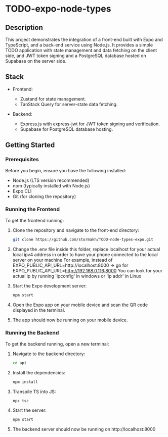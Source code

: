 # TODO-expo-node-types

## Description
This project demonstrates the integration of a front-end built with Expo and TypeScript, and a back-end service using Node.js. It provides a simple TODO application with state management and data fetching on the client side, and JWT token signing and a PostgreSQL database hosted on Supabase on the server side.

## Stack
- Frontend:
    - Zustand for state management.
    - TanStack Query for server-state data fetching.

- Backend:
    - Express.js with express-jwt for JWT token signing and verification.
    - Supabase for PostgreSQL database hosting.

## Getting Started

### Prerequisites
Before you begin, ensure you have the following installed:
- Node.js (LTS version recommended)
- npm (typically installed with Node.js)
- Expo CLI
- Git (for cloning the repository)

### Running the Frontend
To get the frontend running:

1. Clone the repository and navigate to the front-end directory:
    ```sh
    git clone https://github.com/stormakh/TODO-node-types-expo.git
    ```

2. Change the .env file inside this folder, replace localhost for your actual local ipv4 address in order to have your phone connected to the local server on your machine
    For example, instead of  EXPO_PUBLIC_API_URL=http://localhost:8000 -> go for EXPO_PUBLIC_API_URL=http://192.168.0.116:8000
    You can look for your actual ip by running 'ipconfig' in windows or 'ip addr' in Linux


3. Start the Expo development server:
    ```sh
    npm start
    ```

3. Open the Expo app on your mobile device and scan the QR code displayed in the terminal.

4. The app should now be running on your mobile device.

### Running the Backend
To get the backend running, open a new terminal:

1. Navigate to the backend directory:
    ```sh
    cd api
    ```

2. Install the dependencies:
    ```sh
    npm install
    ```

3. Transpile TS into JS:
    ```sh
    npx tsc
    ```


4. Start the server:
    ```sh
    npm start
    ```

5. The backend server should now be running on http://localhost:8000

